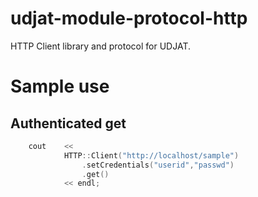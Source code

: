 # udjat-module-protocol-http
HTTP Client library and protocol for UDJAT.

# Sample use

## Authenticated get

```C++
	cout    <<
			HTTP::Client("http://localhost/sample")
				.setCredentials("userid","passwd")
				.get()
			<< endl;
```


